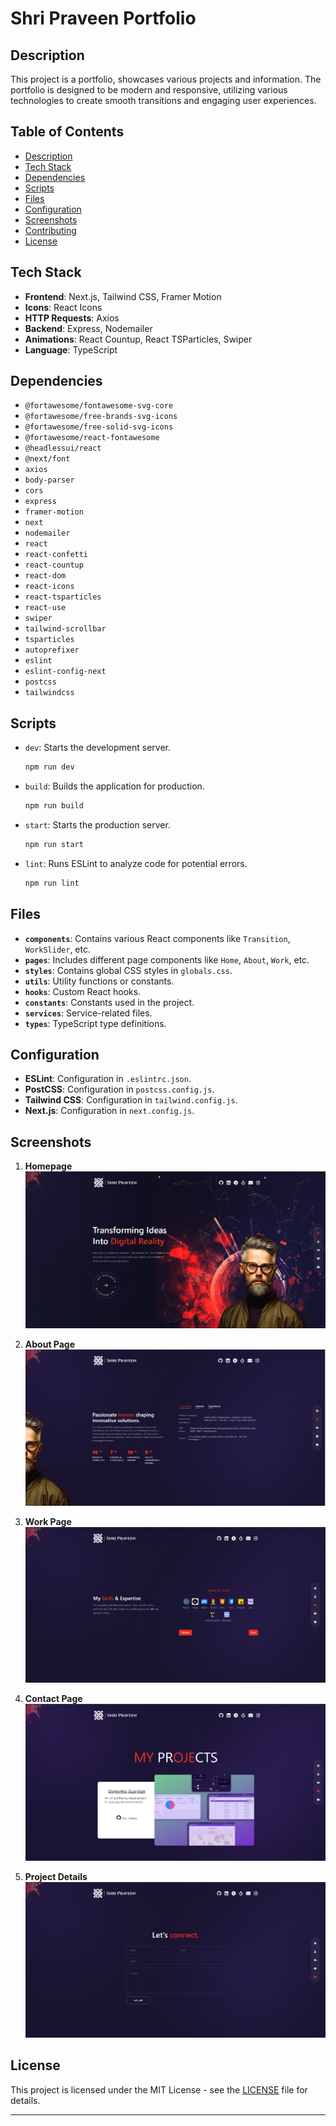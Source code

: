 
# Shri Praveen Portfolio

## Description

This project is a portfolio, showcases various projects and information. The portfolio is designed to be modern and responsive, utilizing various technologies to create smooth transitions and engaging user experiences.

## Table of Contents

- [Description](#description)
- [Tech Stack](#tech-stack)
- [Dependencies](#dependencies)
- [Scripts](#scripts)
- [Files](#files)
- [Configuration](#configuration)
- [Screenshots](#screenshots)
- [Contributing](#contributing)
- [License](#license)

## Tech Stack

- **Frontend**: Next.js, Tailwind CSS, Framer Motion
- **Icons**: React Icons
- **HTTP Requests**: Axios
- **Backend**: Express, Nodemailer
- **Animations**: React Countup, React TSParticles, Swiper
- **Language**: TypeScript

## Dependencies

- `@fortawesome/fontawesome-svg-core`
- `@fortawesome/free-brands-svg-icons`
- `@fortawesome/free-solid-svg-icons`
- `@fortawesome/react-fontawesome`
- `@headlessui/react`
- `@next/font`
- `axios`
- `body-parser`
- `cors`
- `express`
- `framer-motion`
- `next`
- `nodemailer`
- `react`
- `react-confetti`
- `react-countup`
- `react-dom`
- `react-icons`
- `react-tsparticles`
- `react-use`
- `swiper`
- `tailwind-scrollbar`
- `tsparticles`
- `autoprefixer`
- `eslint`
- `eslint-config-next`
- `postcss`
- `tailwindcss`

## Scripts

- `dev`: Starts the development server.
  ```bash
  npm run dev
  ```
- `build`: Builds the application for production.
  ```bash
  npm run build
  ```
- `start`: Starts the production server.
  ```bash
  npm run start
  ```
- `lint`: Runs ESLint to analyze code for potential errors.
  ```bash
  npm run lint
  ```

## Files

- **`components`**: Contains various React components like `Transition`, `WorkSlider`, etc.
- **`pages`**: Includes different page components like `Home`, `About`, `Work`, etc.
- **`styles`**: Contains global CSS styles in `globals.css`.
- **`utils`**: Utility functions or constants.
- **`hooks`**: Custom React hooks.
- **`constants`**: Constants used in the project.
- **`services`**: Service-related files.
- **`types`**: TypeScript type definitions.

## Configuration

- **ESLint**: Configuration in `.eslintrc.json`.
- **PostCSS**: Configuration in `postcss.config.js`.
- **Tailwind CSS**: Configuration in `tailwind.config.js`.
- **Next.js**: Configuration in `next.config.js`.

## Screenshots

1. **Homepage**
   ![Homepage](screenshot1.png)

2. **About Page**
   ![About Page](screenshot2.png)

3. **Work Page**
   ![Work Page](screenshot3.png)

4. **Contact Page**
   ![Contact Page](screenshot4.png)

5. **Project Details**
   ![Project Details](screenshot5.png)


## License

This project is licensed under the MIT License - see the [LICENSE](LICENSE) file for details.

---

